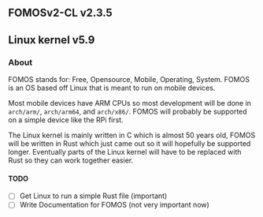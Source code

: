 ## FOMOSv2-CL v2.3.5 
## Linux kernel v5.9


### About
FOMOS stands for: Free, Opensource, Mobile, Operating, System. FOMOS is an OS based off Linux that is meant to run on
mobile devices.

Most mobile devices have ARM CPUs so most development will be done in ``arch/arm/``, ``arch/arm64``, and ``arch/x86/``.
FOMOS will probably be supported on a simple device like the RPi first.

The Linux kernel is mainly written in C which is almost 50 years old, FOMOS will be written in Rust which just came out 
so it will hopefully be supported longer. Eventually parts of the Linux kernel will have to be replaced with Rust so 
they can work together easier.

#### TODO
- [ ] Get Linux to run a simple Rust file (important)
- [ ] Write Documentation for FOMOS (not very important now)
